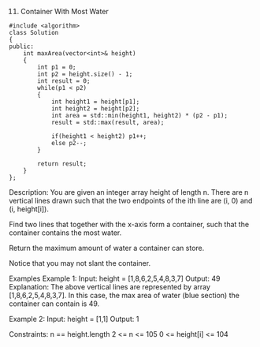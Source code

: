 11. Container With Most Water
```
#include <algorithm>
class Solution
{
public:
    int maxArea(vector<int>& height)
    {
        int p1 = 0;
        int p2 = height.size() - 1;
        int result = 0;
        while(p1 < p2)
        {
            int height1 = height[p1];
            int height2 = height[p2];
            int area = std::min(height1, height2) * (p2 - p1);
            result = std::max(result, area);

            if(height1 < height2) p1++;
            else p2--;
        }

        return result;
    }
};
```

Description:
You are given an integer array height of length n. There are n vertical lines drawn such that the two endpoints of the ith line are (i, 0) and (i, height[i]).

Find two lines that together with the x-axis form a container, such that the container contains the most water.

Return the maximum amount of water a container can store.

Notice that you may not slant the container.

Examples
Example 1:
Input: height = [1,8,6,2,5,4,8,3,7]
Output: 49
Explanation: The above vertical lines are represented by array [1,8,6,2,5,4,8,3,7]. In this case, the max area of water (blue section) the container can contain is 49.

Example 2:
Input: height = [1,1]
Output: 1

Constraints:
n == height.length
2 <= n <= 105
0 <= height[i] <= 104
